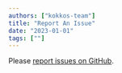 ```yaml
---
authors: ["kokkos-team"]
title: "Report An Issue"
date: "2023-01-01"
tags: [""]
---
```


Please [report issues on GitHub](https://github.com/kokkos/kokkos/issues/new).
